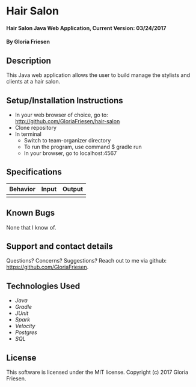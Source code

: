 # Hair Salon

#### Hair Salon Java Web Application, Current Version: 03/24/2017

#### By Gloria Friesen

## Description
This Java web application allows the user to build manage the stylists and clients at a hair salon.

## Setup/Installation Instructions
* In your web browser of choice, go to: <http://github.com/GloriaFriesen/hair-salon>
* Clone repository
* In terminal
  * Switch to team-organizer directory
  * To run the program, use command $ gradle run
  * In your browser, go to localhost:4567


## Specifications

|Behavior|Input|Output|
|:---:|:---:|:---:|
||||


## Known Bugs
None that I know of.

## Support and contact details
Questions? Concerns? Suggestions? Reach out to me via github: <https://github.com/GloriaFriesen>.

## Technologies Used
* _Java_
* _Gradle_
* _JUnit_
* _Spark_
* _Velocity_
* _Postgres_
* _SQL_

## License
This software is licensed under the MIT license.
Copyright (c) 2017 Gloria Friesen.
